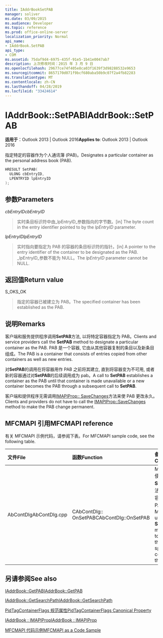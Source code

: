 ```yaml
---
title: IAddrBookSetPAB
manager: soliver
ms.date: 03/09/2015
ms.audience: Developer
ms.topic: reference
ms.prod: office-online-server
localization_priority: Normal
api_name:
- IAddrBook.SetPAB
api_type:
- COM
ms.assetid: 75daf9d4-6975-435f-91e5-1b41e0047ab7
description: 上次修改时间：2015 年 3 月 9 日
ms.openlocfilehash: 29677ce74f405e8ca03f1639f3d98288532e9653
ms.sourcegitcommit: 8657170d071f9bcf680aba50b9c07f2a4fb82283
ms.translationtype: MT
ms.contentlocale: zh-CN
ms.lasthandoff: 04/28/2019
ms.locfileid: "33424614"
---
```

# <a name="iaddrbooksetpab"></a><span data-ttu-id="8e47b-103">IAddrBook::SetPAB</span><span class="sxs-lookup"><span data-stu-id="8e47b-103">IAddrBook::SetPAB</span></span>

  
  
<span data-ttu-id="8e47b-104">**适用于**：Outlook 2013 | Outlook 2016</span><span class="sxs-lookup"><span data-stu-id="8e47b-104">**Applies to**: Outlook 2013 | Outlook 2016</span></span> 
  
<span data-ttu-id="8e47b-105">指定特定的容器作为个人通讯簿 (PAB)。</span><span class="sxs-lookup"><span data-stu-id="8e47b-105">Designates a particular container as the personal address book (PAB).</span></span>
  
```cpp
HRESULT SetPAB(
  ULONG cbEntryID,
  LPENTRYID lpEntryID
);
```

## <a name="parameters"></a><span data-ttu-id="8e47b-106">参数</span><span class="sxs-lookup"><span data-stu-id="8e47b-106">Parameters</span></span>

 <span data-ttu-id="8e47b-107">_cbEntryID_</span><span class="sxs-lookup"><span data-stu-id="8e47b-107">_cbEntryID_</span></span>
  
> <span data-ttu-id="8e47b-108">实时条目标识符中由_lpEntryID_参数指向的字节数。</span><span class="sxs-lookup"><span data-stu-id="8e47b-108">[in] The byte count in the entry identifier pointed to by the  _lpEntryID_ parameter.</span></span> 
    
 <span data-ttu-id="8e47b-109">_lpEntryID_</span><span class="sxs-lookup"><span data-stu-id="8e47b-109">_lpEntryID_</span></span>
  
> <span data-ttu-id="8e47b-110">实时指向要指定为 PAB 的容器的条目标识符的指针。</span><span class="sxs-lookup"><span data-stu-id="8e47b-110">[in] A pointer to the entry identifier of the container to be designated as the PAB.</span></span> <span data-ttu-id="8e47b-111">_lpEntryID_参数不能为 NULL。</span><span class="sxs-lookup"><span data-stu-id="8e47b-111">The  _lpEntryID_ parameter cannot be NULL.</span></span> 
    
## <a name="return-value"></a><span data-ttu-id="8e47b-112">返回值</span><span class="sxs-lookup"><span data-stu-id="8e47b-112">Return value</span></span>

<span data-ttu-id="8e47b-113">S_OK</span><span class="sxs-lookup"><span data-stu-id="8e47b-113">S_OK</span></span> 
  
> <span data-ttu-id="8e47b-114">指定的容器已被建立为 PAB。</span><span class="sxs-lookup"><span data-stu-id="8e47b-114">The specified container has been established as the PAB.</span></span>
    
## <a name="remarks"></a><span data-ttu-id="8e47b-115">说明</span><span class="sxs-lookup"><span data-stu-id="8e47b-115">Remarks</span></span>

<span data-ttu-id="8e47b-116">客户端和服务提供程序调用**SetPAB**方法, 以将特定容器指定为 PAB。</span><span class="sxs-lookup"><span data-stu-id="8e47b-116">Clients and service providers call the **SetPAB** method to designate a particular container as the PAB.</span></span> <span data-ttu-id="8e47b-117">PAB 是一个容器, 它由从其他容器复制的条目以及新条目组成。</span><span class="sxs-lookup"><span data-stu-id="8e47b-117">The PAB is a container that consists of entries copied from other containers as well as new entries.</span></span> 
  
<span data-ttu-id="8e47b-118">对**SetPAB**的调用在将容器用作 PAB 之前将其建立, 直到将容器变为不可用, 或者新的容器通过对**SetPAB**的后续调用成为 pab。</span><span class="sxs-lookup"><span data-stu-id="8e47b-118">A call to **SetPAB** establishes a container as the PAB until that container is made unavailable or a new container becomes the PAB through a subsequent call to **SetPAB**.</span></span> 
  
<span data-ttu-id="8e47b-119">客户端和提供程序无需调用[IMAPIProp:: SaveChanges](imapiprop-savechanges.md)方法来使 PAB 更改永久。</span><span class="sxs-lookup"><span data-stu-id="8e47b-119">Clients and providers do not have to call the [IMAPIProp::SaveChanges](imapiprop-savechanges.md) method to make the PAB change permanent.</span></span> 
  
## <a name="mfcmapi-reference"></a><span data-ttu-id="8e47b-120">MFCMAPI 引用</span><span class="sxs-lookup"><span data-stu-id="8e47b-120">MFCMAPI reference</span></span>

<span data-ttu-id="8e47b-121">有关 MFCMAPI 示例代码，请参阅下表。</span><span class="sxs-lookup"><span data-stu-id="8e47b-121">For MFCMAPI sample code, see the following table.</span></span>
  
|<span data-ttu-id="8e47b-122">**文件**</span><span class="sxs-lookup"><span data-stu-id="8e47b-122">**File**</span></span>|<span data-ttu-id="8e47b-123">**函数**</span><span class="sxs-lookup"><span data-stu-id="8e47b-123">**Function**</span></span>|<span data-ttu-id="8e47b-124">**备注**</span><span class="sxs-lookup"><span data-stu-id="8e47b-124">**Comment**</span></span>|
|:-----|:-----|:-----|
|<span data-ttu-id="8e47b-125">AbContDlg</span><span class="sxs-lookup"><span data-stu-id="8e47b-125">AbContDlg.cpp</span></span>  <br/> |<span data-ttu-id="8e47b-126">CAbContDlg:: OnSetPAB</span><span class="sxs-lookup"><span data-stu-id="8e47b-126">CAbContDlg::OnSetPAB</span></span>  <br/> |<span data-ttu-id="8e47b-127">MFCMAPI 使用**SetPAB**方法使指定容器成为 PAB。</span><span class="sxs-lookup"><span data-stu-id="8e47b-127">MFCMAPI uses the **SetPAB** method to make the specified container the PAB.</span></span>  <br/> |
   
## <a name="see-also"></a><span data-ttu-id="8e47b-128">另请参阅</span><span class="sxs-lookup"><span data-stu-id="8e47b-128">See also</span></span>



[<span data-ttu-id="8e47b-129">IAddrBook::GetPAB</span><span class="sxs-lookup"><span data-stu-id="8e47b-129">IAddrBook::GetPAB</span></span>](iaddrbook-getpab.md)
  
[<span data-ttu-id="8e47b-130">IAddrBook::GetSearchPath</span><span class="sxs-lookup"><span data-stu-id="8e47b-130">IAddrBook::GetSearchPath</span></span>](iaddrbook-getsearchpath.md)
  
[<span data-ttu-id="8e47b-131">PidTagContainerFlags 规范属性</span><span class="sxs-lookup"><span data-stu-id="8e47b-131">PidTagContainerFlags Canonical Property</span></span>](pidtagcontainerflags-canonical-property.md)
  
[<span data-ttu-id="8e47b-132">IAddrBook : IMAPIProp</span><span class="sxs-lookup"><span data-stu-id="8e47b-132">IAddrBook : IMAPIProp</span></span>](iaddrbookimapiprop.md)


[<span data-ttu-id="8e47b-133">MFCMAPI 代码示例</span><span class="sxs-lookup"><span data-stu-id="8e47b-133">MFCMAPI as a Code Sample</span></span>](mfcmapi-as-a-code-sample.md)

